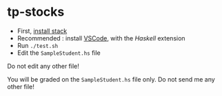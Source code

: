 # tp-stocks

 * First, [install stack](https://docs.haskellstack.org/en/stable/install_and_upgrade/)
 * Recommended : install [VSCode](https://code.visualstudio.com/download), with the *Haskell* extension
 * Run `./test.sh`
 * Edit the `SampleStudent.hs` file

Do not edit any other file!

You will be graded on the `SampleStudent.hs` file only. Do not send me any other file!
